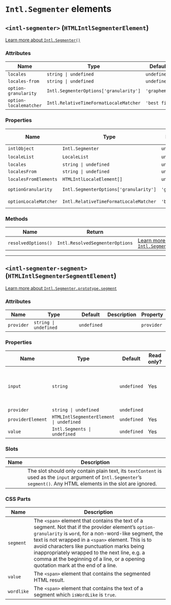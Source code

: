 # `Intl.Segmenter` elements

## `<intl-segmenter>` (`HTMLIntlSegmenterElement`)

[Learn more about `Intl.Segmenter()`](http://developer.mozilla.org/en-US/docs/Web/JavaScript/Reference/Global_Objects/Intl/Segmenter/Segmenter)

### Attributes

| Name                   | Type                                   | Default      | Description | Property              |
| ---------------------- | -------------------------------------- | ------------ | ----------- | --------------------- |
| `locales`              | `string \| undefined`                  | `undefined`  |             | `locales`             |
| `locales-from`         | `string \| undefined`                  | `undefined`  |             | `localesFrom`         |
| `option-granularity`   | `Intl.SegmenterOptions['granularity']` | `'grapheme'` |             | `optionGranularity`   |
| `option-localematcher` | `Intl.RelativeTimeFormatLocaleMatcher` | `'best fit'` |             | `optionLocaleMatcher` |

### Properties

| Name                  | Type                                   | Default      | Read only? | Description | Attribute              |
| --------------------- | -------------------------------------- | ------------ | ---------- | ----------- | ---------------------- |
| `intlObject`          | `Intl.Segmenter`                       | `undefined`  | Yes        |             |                        |
| `localeList`          | `LocaleList`                           | `undefined`  | Yes        |             |                        |
| `locales`             | `string \| undefined`                  | `undefined`  |            |             | `locales`              |
| `localesFrom`         | `string \| undefined`                  | `undefined`  |            |             | `locales-from`         |
| `localesFromElements` | `HTMLIntlLocaleElement[]`              | `undefined`  | Yes        |             |                        |
| `optionGranularity`   | `Intl.SegmenterOptions['granularity']` | `'grapheme'` |            |             | `option-granularity`   |
| `optionLocaleMatcher` | `Intl.RelativeTimeFormatLocaleMatcher` | `'best fit'` |            |             | `option-localematcher` |

### Methods

| Name                | Return                          | Description                                                                                                                                                                     |
| ------------------- | ------------------------------- | ------------------------------------------------------------------------------------------------------------------------------------------------------------------------------- |
| `resolvedOptions()` | `Intl.ResolvedSegmenterOptions` | [Learn more about `Intl.Segmenter.prototype.resolvedOptions()`](http://developer.mozilla.org/en-US/docs/Web/JavaScript/Reference/Global_Objects/Intl/Segmenter/resolvedOptions) |

***

## `<intl-segmenter-segment>` (`HTMLIntlSegmenterSegmentElement`)

[Learn more about `Intl.Segmenter.prototype.segment`](http://developer.mozilla.org/en-US/docs/Web/JavaScript/Reference/Global_Objects/Intl/Segmenter/segment)

### Attributes

| Name       | Type                  | Default     | Description | Property   |
| ---------- | --------------------- | ----------- | ----------- | ---------- |
| `provider` | `string \| undefined` | `undefined` |             | `provider` |

### Properties

| Name              | Type                                    | Default     | Read only? | Description                                                                      | Attribute  |
| ----------------- | --------------------------------------- | ----------- | ---------- | -------------------------------------------------------------------------------- | ---------- |
| `input`           | `string`                                | `undefined` | Yes        | A read only reference to the `input` argument of `Intl.Segmenter`’s `segment()`. |            |
| `provider`        | `string \| undefined`                   | `undefined` |            |                                                                                  | `provider` |
| `providerElement` | `HTMLIntlSegmenterElement \| undefined` | `undefined` | Yes        |                                                                                  |            |
| `value`           | `Intl.Segments \| undefined`            | `undefined` | Yes        |                                                                                  |            |

### Slots

| Name | Description                                                                                                                                                              |
| ---- | ------------------------------------------------------------------------------------------------------------------------------------------------------------------------ |
|      | The slot should only contain plain text, its `textContent` is used as the `input` argument of `Intl.Segmenter`’s `segment()`. Any HTML elements in the slot are ignored. |

### CSS Parts

| Name       | Description                                                                                                                                                                                                                                                                                                                                                                                            |
| ---------- | ------------------------------------------------------------------------------------------------------------------------------------------------------------------------------------------------------------------------------------------------------------------------------------------------------------------------------------------------------------------------------------------------------ |
| `segment`  | The `<span>` element that contains the text of a segment. Not that if the provider element’s `option-granularity` is `word`, for a non-word-like segment, the text is not wrapped in a `<span>` element. This is to avoid characters like punctuation marks being inappropriately wrapped to the next line, e.g. a comma at the beginning of a line, or a opening quotation mark at the end of a line. |
| `value`    | The `<span>` element that contains the segmented HTML result.                                                                                                                                                                                                                                                                                                                                          |
| `wordlike` | The `<span>` element that contains the text of a segment which `isWordLike` is `true`.                                                                                                                                                                                                                                                                                                                 |
